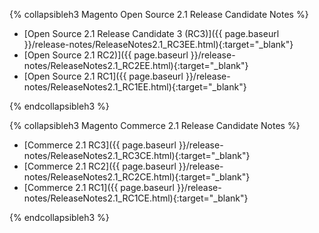 

{% collapsibleh3 Magento Open Source 2.1 Release Candidate Notes %} 
 
*	[Open Source 2.1 Release Candidate 3 (RC3)]({{ page.baseurl }}/release-notes/ReleaseNotes2.1_RC3EE.html){:target="_blank"}
*	[Open Source 2.1 RC2)]({{ page.baseurl }}/release-notes/ReleaseNotes2.1_RC2EE.html){:target="_blank"}
*	[Open Source 2.1 RC1]({{ page.baseurl }}/release-notes/ReleaseNotes2.1_RC1EE.html){:target="_blank"}

{% endcollapsibleh3 %}

{% collapsibleh3 Magento Commerce 2.1 Release Candidate Notes %} 

*	[Commerce 2.1 RC3]({{ page.baseurl }}/release-notes/ReleaseNotes2.1_RC3CE.html){:target="_blank"}
*	[Commerce 2.1 RC2]({{ page.baseurl }}/release-notes/ReleaseNotes2.1_RC2CE.html){:target="_blank"}
*	[Commerce 2.1 RC1]({{ page.baseurl }}/release-notes/ReleaseNotes2.1_RC1CE.html){:target="_blank"}

{% endcollapsibleh3 %}
